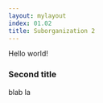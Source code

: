 ```yaml
---
layout: mylayout
index: 01.02
title: Suborganization 2
---
```


Hello world!

### Second title

blab la